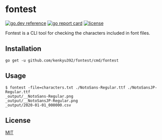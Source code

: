 # fontest

[![go.dev reference](https://img.shields.io/badge/go.dev-reference-00ADD8?logo=go)](https://pkg.go.dev/github.com/kenkyu392/fontest)
[![go report card](https://goreportcard.com/badge/github.com/kenkyu392/fontest)](https://goreportcard.com/report/github.com/kenkyu392/fontest)
[![license](https://img.shields.io/github/license/kenkyu392/fontest.svg)](LICENSE)

Fontest is a CLI tool for checking the characters included in font files.

## Installation

```
go get -u github.com/kenkyu392/fontest/cmd/fontest
```

## Usage

```console
$ fontest -file=characters.txt ./NotoSans-Regular.ttf ./NotoSansJP-Regular.ttf
_output/__NotoSans-Regular.png
_output/__NotoSansJP-Regular.png
_output/2020-01-01_000000.csv
```

## License

[MIT](LICENSE)

